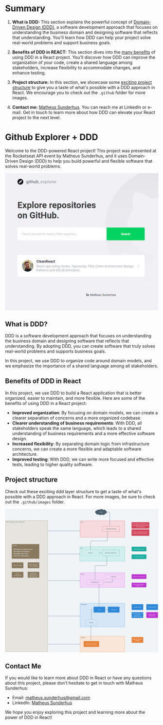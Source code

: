# Summary

1. **What is DDD:** This section explains the powerful concept of [Domain-Driven Design (DDD)](#what-is-ddd), a software development approach that focuses on understanding the business domain and designing software that reflects that understanding. You'll learn how DDD can help your project solve real-world problems and support business goals.

2. **Benefits of DDD in REACT:** This section dives into the [many benefits](#benefits-of-ddd-in-react) of using DDD in a React project. You'll discover how DDD can improve the organization of your code, create a shared language among stakeholders, increase flexibility to accommodate changes, and enhance testing.

3. **Project structure:** In this section, we showcase some [exciting project structure](#project-structure) to give you a taste of what's possible with a DDD approach in React. We encourage you to check out the `.github` folder for more images.

4. **Contact me:** [Matheus Sunderhus](#contact-me). You can reach me at LinkedIn or e-mail. Get in touch to learn more about how DDD can elevate your React project to the next level.

# Github Explorer + DDD

Welcome to the DDD-powered React project! This project was presented at the Rocketseat API event by Matheus Sunderhus, and it uses Domain-Driven Design (DDD) to help you build powerful and flexible software that solves real-world problems.

<p align="center">
  <img styles="display:flex; align-self:center;" src="./.github/images/project-home.png">
</p>

## What is DDD?

DDD is a software development approach that focuses on understanding the business domain and designing software that reflects that understanding. By adopting DDD, you can create software that truly solves real-world problems and supports business goals.

In this project, we use DDD to organize code around domain models, and we emphasize the importance of a shared language among all stakeholders.

## Benefits of DDD in React

In this project, we use DDD to build a React application that is better organized, easier to maintain, and more flexible. Here are some of the benefits of using DDD in a React project:

- **Improved organization**: By focusing on domain models, we can create a clearer separation of concerns and a more organized codebase.
- **Clearer understanding of business requirements**: With DDD, all stakeholders speak the same language, which leads to a shared understanding of business requirements and a more effective software design.
- **Increased flexibility**: By separating domain logic from infrastructure concerns, we can create a more flexible and adaptable software architecture.
- **Improved testing**: With DDD, we can write more focused and effective tests, leading to higher quality software.

## Project structure

Check out these exciting ddd layer structure to get a taste of what's possible with a DDD approach in React. For more images, be sure to check out the `.github/images` folder.

![Screenshot 1](./.github/images/ddd-layers.png)

## Contact Me

If you would like to learn more about DDD in React or have any questions about this project, please don't hesitate to get in touch with Matheus Sunderhus:

- Email: [matheus.sunderhus@gmail.com](mailto:matheus.sunderhus@gmail.com)
- LinkedIn: [Matheus Sunderhus](https://www.linkedin.com/in/matheus-sunderhus/)

We hope you enjoy exploring this project and learning more about the power of DDD in React!
